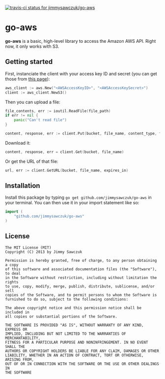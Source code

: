 [ ![travis-ci status for jimmysawczuk/go-aws](https://travis-ci.org/jimmysawczuk/go-aws.svg)](https://travis-ci.org/jimmysawczuk/go-aws)

# go-aws

**go-aws** is a basic, high-level library to access the Amazon AWS API. Right now, it only works with S3.

## Getting started

First, instanciate the client with your access key ID and secret (you can get those from [this page][security-credentials]):

```go
aws_client := aws.New("<AWSAccessKeyID>", "<AWSAccessKeySecret>")
client := aws_client.NewS3()
```

Then you can upload a file:

```go
file_contents, err := ioutil.ReadFile(file_path)
if err != nil {
	panic("Can't read file")
}

content, response, err := client.Put(bucket, file_name, content_type, file_contents)
```

Download it:

```go
content, response, err = client.Get(bucket, file_name)
```

Or get the URL of that file:

```go
url, err := client.GetURL(bucket, file_name, expires_in)
```

## Installation

Install this package by typing `go get github.com/jimmysawczuk/go-aws` in your terminal. You can then use it in your import statement like so:

```go
import (
	"github.com/jimmysawczuk/go-aws"
)
```

## License

	The MIT License (MIT)
	Copyright (C) 2013 by Jimmy Sawczuk

	Permission is hereby granted, free of charge, to any person obtaining a copy
	of this software and associated documentation files (the "Software"), to deal
	in the Software without restriction, including without limitation the rights
	to use, copy, modify, merge, publish, distribute, sublicense, and/or sell
	copies of the Software, and to permit persons to whom the Software is
	furnished to do so, subject to the following conditions:

	The above copyright notice and this permission notice shall be included in
	all copies or substantial portions of the Software.

	THE SOFTWARE IS PROVIDED "AS IS", WITHOUT WARRANTY OF ANY KIND, EXPRESS OR
	IMPLIED, INCLUDING BUT NOT LIMITED TO THE WARRANTIES OF MERCHANTABILITY,
	FITNESS FOR A PARTICULAR PURPOSE AND NONINFRINGEMENT. IN NO EVENT SHALL THE
	AUTHORS OR COPYRIGHT HOLDERS BE LIABLE FOR ANY CLAIM, DAMAGES OR OTHER
	LIABILITY, WHETHER IN AN ACTION OF CONTRACT, TORT OR OTHERWISE, ARISING FROM,
	OUT OF OR IN CONNECTION WITH THE SOFTWARE OR THE USE OR OTHER DEALINGS IN
	THE SOFTWARE


  [security-credentials]: https://portal.aws.amazon.com/gp/aws/securityCredentials
